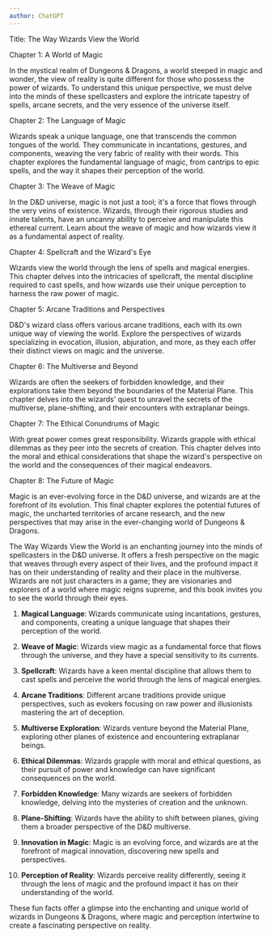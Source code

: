 ```yaml
---
author: ChatGPT
---
```



Title: The Way Wizards View the World

Chapter 1: A World of Magic

In the mystical realm of Dungeons & Dragons, a world steeped in magic and wonder, the view of reality is quite different for those who possess the power of wizards. To understand this unique perspective, we must delve into the minds of these spellcasters and explore the intricate tapestry of spells, arcane secrets, and the very essence of the universe itself.

Chapter 2: The Language of Magic

Wizards speak a unique language, one that transcends the common tongues of the world. They communicate in incantations, gestures, and components, weaving the very fabric of reality with their words. This chapter explores the fundamental language of magic, from cantrips to epic spells, and the way it shapes their perception of the world.

Chapter 3: The Weave of Magic

In the D&D universe, magic is not just a tool; it's a force that flows through the very veins of existence. Wizards, through their rigorous studies and innate talents, have an uncanny ability to perceive and manipulate this ethereal current. Learn about the weave of magic and how wizards view it as a fundamental aspect of reality.

Chapter 4: Spellcraft and the Wizard's Eye

Wizards view the world through the lens of spells and magical energies. This chapter delves into the intricacies of spellcraft, the mental discipline required to cast spells, and how wizards use their unique perception to harness the raw power of magic.

Chapter 5: Arcane Traditions and Perspectives

D&D's wizard class offers various arcane traditions, each with its own unique way of viewing the world. Explore the perspectives of wizards specializing in evocation, illusion, abjuration, and more, as they each offer their distinct views on magic and the universe.

Chapter 6: The Multiverse and Beyond

Wizards are often the seekers of forbidden knowledge, and their explorations take them beyond the boundaries of the Material Plane. This chapter delves into the wizards' quest to unravel the secrets of the multiverse, plane-shifting, and their encounters with extraplanar beings.

Chapter 7: The Ethical Conundrums of Magic

With great power comes great responsibility. Wizards grapple with ethical dilemmas as they peer into the secrets of creation. This chapter delves into the moral and ethical considerations that shape the wizard's perspective on the world and the consequences of their magical endeavors.

Chapter 8: The Future of Magic

Magic is an ever-evolving force in the D&D universe, and wizards are at the forefront of its evolution. This final chapter explores the potential futures of magic, the uncharted territories of arcane research, and the new perspectives that may arise in the ever-changing world of Dungeons & Dragons.

The Way Wizards View the World is an enchanting journey into the minds of spellcasters in the D&D universe. It offers a fresh perspective on the magic that weaves through every aspect of their lives, and the profound impact it has on their understanding of reality and their place in the multiverse. Wizards are not just characters in a game; they are visionaries and explorers of a world where magic reigns supreme, and this book invites you to see the world through their eyes.


1. **Magical Language**: Wizards communicate using incantations, gestures, and components, creating a unique language that shapes their perception of the world.
    
2. **Weave of Magic**: Wizards view magic as a fundamental force that flows through the universe, and they have a special sensitivity to its currents.
    
3. **Spellcraft**: Wizards have a keen mental discipline that allows them to cast spells and perceive the world through the lens of magical energies.
    
4. **Arcane Traditions**: Different arcane traditions provide unique perspectives, such as evokers focusing on raw power and illusionists mastering the art of deception.
    
5. **Multiverse Exploration**: Wizards venture beyond the Material Plane, exploring other planes of existence and encountering extraplanar beings.
    
6. **Ethical Dilemmas**: Wizards grapple with moral and ethical questions, as their pursuit of power and knowledge can have significant consequences on the world.
    
7. **Forbidden Knowledge**: Many wizards are seekers of forbidden knowledge, delving into the mysteries of creation and the unknown.
    
8. **Plane-Shifting**: Wizards have the ability to shift between planes, giving them a broader perspective of the D&D multiverse.
    
9. **Innovation in Magic**: Magic is an evolving force, and wizards are at the forefront of magical innovation, discovering new spells and perspectives.
    
10. **Perception of Reality**: Wizards perceive reality differently, seeing it through the lens of magic and the profound impact it has on their understanding of the world.
    

These fun facts offer a glimpse into the enchanting and unique world of wizards in Dungeons & Dragons, where magic and perception intertwine to create a fascinating perspective on reality.


